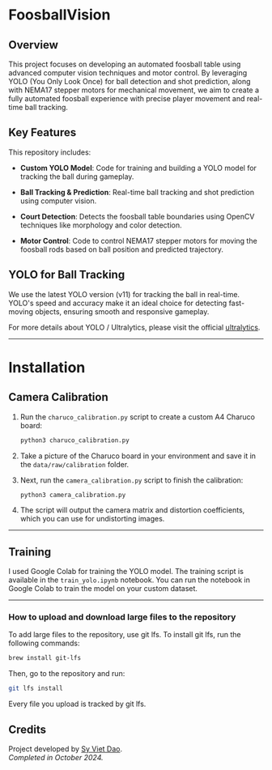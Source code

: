 # FoosballVision

## Overview
This project focuses on developing an automated foosball table using advanced computer vision techniques and motor control. By leveraging YOLO (You Only Look Once) for ball detection and shot prediction, along with NEMA17 stepper motors for mechanical movement, we aim to create a fully automated foosball experience with precise player movement and real-time ball tracking.

## Key Features

This repository includes:

- **Custom YOLO Model**: Code for training and building a YOLO model for tracking the ball during gameplay.

- **Ball Tracking & Prediction**: Real-time ball tracking and shot prediction using computer vision.

- **Court Detection**: Detects the foosball table boundaries using OpenCV techniques like morphology and color detection.

- **Motor Control**: Code to control NEMA17 stepper motors for moving the foosball rods based on ball position and predicted trajectory.

## YOLO for Ball Tracking

We use the latest YOLO version (v11) for tracking the ball in real-time. YOLO's speed and accuracy make it an ideal choice for detecting fast-moving objects, ensuring smooth and responsive gameplay.

For more details about YOLO / Ultralytics, please visit the official [ultralytics](https://docs.ultralytics.com/modes/).


---
# Installation

## Camera Calibration

1. Run the `charuco_calibration.py` script to create a custom A4 Charuco board:
   ```bash
   python3 charuco_calibration.py
    ```
2. Take a picture of the Charuco board in your environment and save it in the `data/raw/calibration` folder.

3. Next, run the `camera_calibration.py` script to finish the calibration:
   ```bash
   python3 camera_calibration.py
   ```
4. The script will output the camera matrix and distortion coefficients, which you can use for undistorting images.

---
## Training

I used Google Colab for training the YOLO model. The training script is available in the `train_yolo.ipynb` notebook. You can run the notebook in Google Colab to train the model on your custom dataset.


---
### How to upload and download large files to the repository

To add large files to the repository, use git lfs. To install git lfs, run the following commands:
```bash
brew install git-lfs
```
Then, go to the repository and run:
```bash
git lfs install
```
Every file you upload is tracked by git lfs.



## Credits
Project developed by [Sy Viet Dao](https://github.com/Azuki04).  
_Completed in October 2024._

